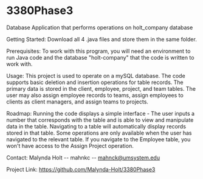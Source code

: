 # 3380Phase3
Database Application that performs operations on holt_company database

Getting Started: 
Download all 4 .java files and store them in the same folder. 

Prerequisites: 
To work with this program, you will need an environment to run Java code and the database "holt-company" that the code is written to work with.

Usage: 
This project is used to operate on a mySQL database. The code supports basic deletion and insertion operations for table records.
The primary data is stored in the client, employee, project, and team tables. The user may also assign employee records to teams,
assign employees to clients as client managers, and assign teams to projects. 

Roadmap: 
Running the code displays a simple interface - The user inputs a number that corresponds with the table and is able to view and manipulate data in the table.
Navigating to a table will automatically display records stored in that table.
Some operations are only available when the user has navigated to the relevant table. If you navigate to the Employee table, you won't have access to the Assign Project operation.


Contact: 
Malynda Holt -- mahnkc -- mahnck@umsystem.edu

Project Link: https://github.com/Malynda-Holt/3380Phase3

